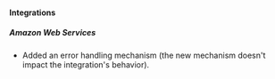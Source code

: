 
#### Integrations

##### Amazon Web Services

- Added an error handling mechanism (the new mechanism doesn't impact the integration's behavior).
